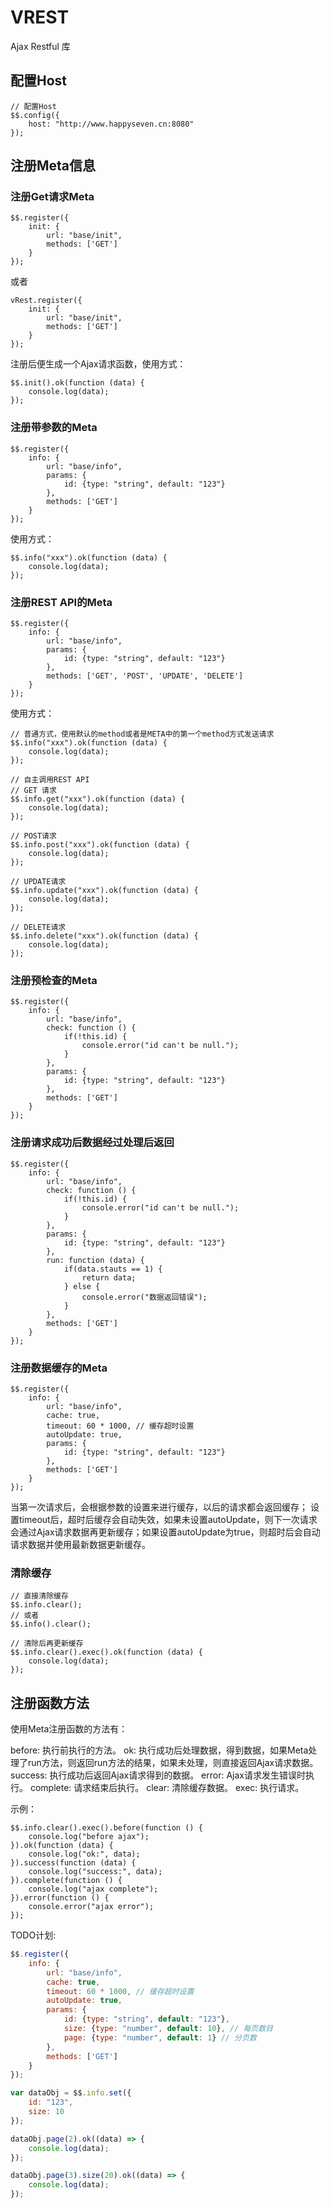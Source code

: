 # VREST

Ajax Restful 库

## 配置Host

```
// 配置Host
$$.config({
    host: "http://www.happyseven.cn:8080"
});
```

## 注册Meta信息

### 注册Get请求Meta
```
$$.register({
    init: {
        url: "base/init",
        methods: ['GET']
    }
});
```

或者
```
vRest.register({
    init: {
        url: "base/init",
        methods: ['GET']
    }
});
```

注册后便生成一个Ajax请求函数，使用方式：

```
$$.init().ok(function (data) {
    console.log(data);
});
```

### 注册带参数的Meta

```
$$.register({
    info: {
        url: "base/info",
        params: {
            id: {type: "string", default: "123"}
        },
        methods: ['GET']
    }
});
```

使用方式：

```
$$.info("xxx").ok(function (data) {
    console.log(data);
});
```

### 注册REST API的Meta

```
$$.register({
    info: {
        url: "base/info",
        params: {
            id: {type: "string", default: "123"}
        },
        methods: ['GET', 'POST', 'UPDATE', 'DELETE']
    }
});
```

使用方式：

```
// 普通方式，使用默认的method或者是META中的第一个method方式发送请求
$$.info("xxx").ok(function (data) {
    console.log(data);
});

// 自主调用REST API
// GET 请求
$$.info.get("xxx").ok(function (data) {
    console.log(data);
});

// POST请求
$$.info.post("xxx").ok(function (data) {
    console.log(data);
});

// UPDATE请求
$$.info.update("xxx").ok(function (data) {
    console.log(data);
});

// DELETE请求
$$.info.delete("xxx").ok(function (data) {
    console.log(data);
});
```

### 注册预检查的Meta

```
$$.register({
    info: {
        url: "base/info",
        check: function () {
            if(!this.id) {
                console.error("id can't be null.");
            }
        },
        params: {
            id: {type: "string", default: "123"}
        },
        methods: ['GET']
    }
});
```

### 注册请求成功后数据经过处理后返回

```
$$.register({
    info: {
        url: "base/info",
        check: function () {
            if(!this.id) {
                console.error("id can't be null.");
            }
        },
        params: {
            id: {type: "string", default: "123"}
        },
        run: function (data) {
            if(data.stauts == 1) {
                return data;
            } else {
                console.error("数据返回错误");
            }
        },
        methods: ['GET']
    }
});
```

### 注册数据缓存的Meta
```
$$.register({
    info: {
        url: "base/info",
        cache: true,
        timeout: 60 * 1000, // 缓存超时设置
        autoUpdate: true,
        params: {
            id: {type: "string", default: "123"}
        },
        methods: ['GET']
    }
});
```
当第一次请求后，会根据参数的设置来进行缓存，以后的请求都会返回缓存；
设置timeout后，超时后缓存会自动失效，如果未设置autoUpdate，则下一次请求会通过Ajax请求数据再更新缓存；如果设置autoUpdate为true，则超时后会自动请求数据并使用最新数据更新缓存。

### 清除缓存

```
// 直接清除缓存
$$.info.clear();
// 或者
$$.info().clear();

// 清除后再更新缓存
$$.info.clear().exec().ok(function (data) {
    console.log(data);
});
```

## 注册函数方法
使用Meta注册函数的方法有：

before: 执行前执行的方法。
ok: 执行成功后处理数据，得到数据，如果Meta处理了run方法，则返回run方法的结果，如果未处理，则直接返回Ajax请求数据。
success: 执行成功后返回Ajax请求得到的数据。
error: Ajax请求发生错误时执行。
complete: 请求结束后执行。
clear: 清除缓存数据。
exec: 执行请求。

示例：
```
$$.info.clear().exec().before(function () {
    console.log("before ajax");
}).ok(function (data) {
    console.log("ok:", data);
}).success(function (data) {
    console.log("success:", data);
}).complete(function () {
    console.log("ajax complete");
}).error(function () {
    console.error("ajax error");
});
```

TODO计划:

```javascript
$$.register({
    info: {
        url: "base/info",
        cache: true,
        timeout: 60 * 1000, // 缓存超时设置
        autoUpdate: true,
        params: {
            id: {type: "string", default: "123"},
            size: {type: "number", default: 10}, // 每页数目
            page: {type: "number", default: 1} // 分页数 
        },
        methods: ['GET']
    }
});

var dataObj = $$.info.set({
    id: "123",
    size: 10
});

dataObj.page(2).ok((data) => {
    console.log(data);
});

dataObj.page(3).size(20).ok((data) => {
    console.log(data);
});
```